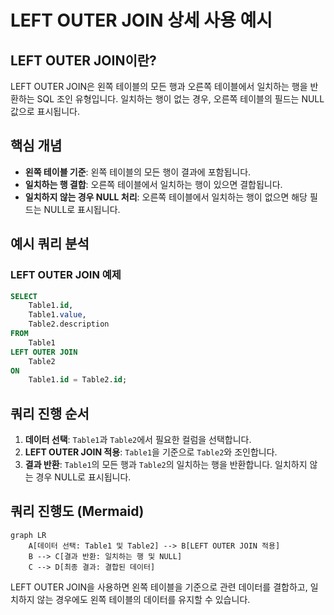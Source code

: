 
# LEFT OUTER JOIN 상세 사용 예시

## LEFT OUTER JOIN이란?

LEFT OUTER JOIN은 왼쪽 테이블의 모든 행과 오른쪽 테이블에서 일치하는 행을 반환하는 SQL 조인 유형입니다. 일치하는 행이 없는 경우, 오른쪽 테이블의 필드는 NULL 값으로 표시됩니다.

## 핵심 개념

- **왼쪽 테이블 기준**: 왼쪽 테이블의 모든 행이 결과에 포함됩니다.
- **일치하는 행 결합**: 오른쪽 테이블에서 일치하는 행이 있으면 결합됩니다.
- **일치하지 않는 경우 NULL 처리**: 오른쪽 테이블에서 일치하는 행이 없으면 해당 필드는 NULL로 표시됩니다.

## 예시 쿼리 분석

### LEFT OUTER JOIN 예제
```sql
SELECT 
    Table1.id,
    Table1.value,
    Table2.description
FROM 
    Table1
LEFT OUTER JOIN 
    Table2 
ON 
    Table1.id = Table2.id;
```

## 쿼리 진행 순서

1. **데이터 선택**: `Table1`과 `Table2`에서 필요한 컬럼을 선택합니다.
2. **LEFT OUTER JOIN 적용**: `Table1`을 기준으로 `Table2`와 조인합니다.
3. **결과 반환**: `Table1`의 모든 행과 `Table2`의 일치하는 행을 반환합니다. 일치하지 않는 경우 NULL로 표시됩니다.

## 쿼리 진행도 (Mermaid)

```mermaid
graph LR
    A[데이터 선택: Table1 및 Table2] --> B[LEFT OUTER JOIN 적용]
    B --> C[결과 반환: 일치하는 행 및 NULL]
    C --> D[최종 결과: 결합된 데이터]
```

LEFT OUTER JOIN을 사용하면 왼쪽 테이블을 기준으로 관련 데이터를 결합하고, 일치하지 않는 경우에도 왼쪽 테이블의 데이터를 유지할 수 있습니다.
